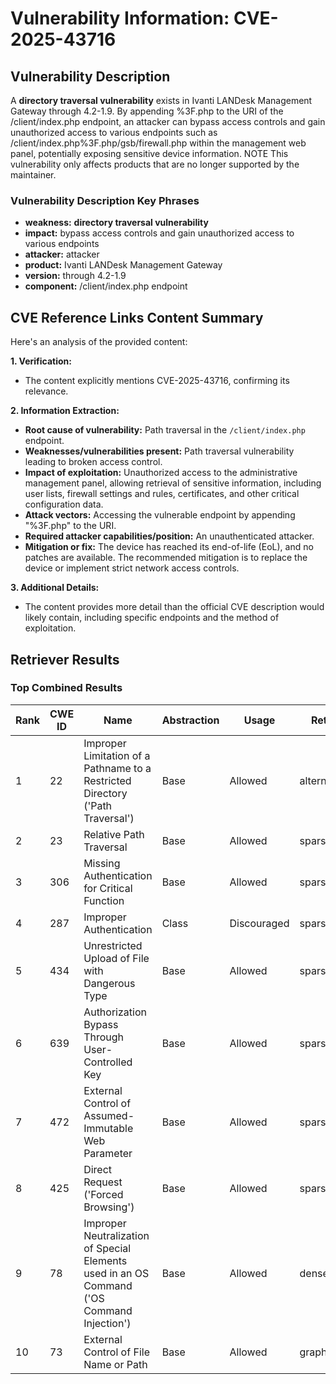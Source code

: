 # Vulnerability Information: CVE-2025-43716

## Vulnerability Description
A **directory traversal vulnerability** exists in Ivanti LANDesk Management Gateway through 4.2-1.9. By appending %3F.php to the URI of the /client/index.php endpoint, an attacker can bypass access controls and gain unauthorized access to various endpoints such as /client/index.php%3F.php/gsb/firewall.php within the management web panel, potentially exposing sensitive device information. NOTE This vulnerability only affects products that are no longer supported by the maintainer.

### Vulnerability Description Key Phrases
- **weakness:** **directory traversal vulnerability**
- **impact:** bypass access controls and gain unauthorized access to various endpoints
- **attacker:** attacker
- **product:** Ivanti LANDesk Management Gateway
- **version:** through 4.2-1.9
- **component:** /client/index.php endpoint

## CVE Reference Links Content Summary
Here's an analysis of the provided content:

**1. Verification:**

*   The content explicitly mentions CVE-2025-43716, confirming its relevance.

**2. Information Extraction:**

*   **Root cause of vulnerability:** Path traversal in the `/client/index.php` endpoint.
*   **Weaknesses/vulnerabilities present:** Path traversal vulnerability leading to broken access control.
*   **Impact of exploitation:** Unauthorized access to the administrative management panel, allowing retrieval of sensitive information, including user lists, firewall settings and rules, certificates, and other critical configuration data.
*   **Attack vectors:** Accessing the vulnerable endpoint by appending "%3F.php" to the URI.
*   **Required attacker capabilities/position:** An unauthenticated attacker.
*   **Mitigation or fix:** The device has reached its end-of-life (EoL), and no patches are available. The recommended mitigation is to replace the device or implement strict network access controls.

**3. Additional Details:**

*   The content provides more detail than the official CVE description would likely contain, including specific endpoints and the method of exploitation.

## Retriever Results

### Top Combined Results

| Rank | CWE ID | Name | Abstraction | Usage  | Retrievers | Individual Scores |
|------|--------|------|-------------|-------|------------|-------------------|
| 1 | 22 | Improper Limitation of a Pathname to a Restricted Directory ('Path Traversal') | Base | Allowed | alternate_terms | 0.800 |
| 2 | 23 | Relative Path Traversal | Base | Allowed | sparse | 0.409 |
| 3 | 306 | Missing Authentication for Critical Function | Base | Allowed | sparse | 0.391 |
| 4 | 287 | Improper Authentication | Class | Discouraged | sparse | 0.377 |
| 5 | 434 | Unrestricted Upload of File with Dangerous Type | Base | Allowed | sparse | 0.366 |
| 6 | 639 | Authorization Bypass Through User-Controlled Key | Base | Allowed | sparse | 0.363 |
| 7 | 472 | External Control of Assumed-Immutable Web Parameter | Base | Allowed | sparse | 0.362 |
| 8 | 425 | Direct Request ('Forced Browsing') | Base | Allowed | sparse | 0.357 |
| 9 | 78 | Improper Neutralization of Special Elements used in an OS Command ('OS Command Injection') | Base | Allowed | dense | 0.555 |
| 10 | 73 | External Control of File Name or Path | Base | Allowed | graph | 0.002 |

